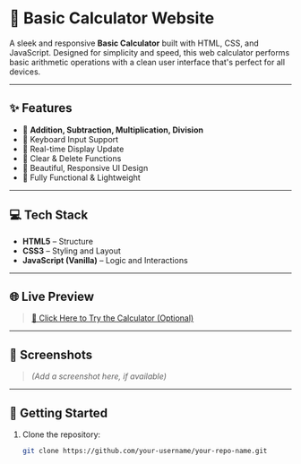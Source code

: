 # 🔢 Basic Calculator Website

A sleek and responsive **Basic Calculator** built with HTML, CSS, and JavaScript. Designed for simplicity and speed, this web calculator performs basic arithmetic operations with a clean user interface that's perfect for all devices.

---

## ✨ Features

- 🔹 **Addition, Subtraction, Multiplication, Division**
- 🔹 Keyboard Input Support
- 🔹 Real-time Display Update
- 🔹 Clear & Delete Functions
- 🔹 Beautiful, Responsive UI Design
- 🔹 Fully Functional & Lightweight

---

## 💻 Tech Stack

- **HTML5** – Structure
- **CSS3** – Styling and Layout
- **JavaScript (Vanilla)** – Logic and Interactions

---

## 🌐 Live Preview

> [🔗 Click Here to Try the Calculator (Optional)](https://avdeshjadon-dev.github.io/calculator/)

---

## 📸 Screenshots

> *(Add a screenshot here, if available)*

---

## 🚀 Getting Started

1. Clone the repository:
   ```bash
   git clone https://github.com/your-username/your-repo-name.git
